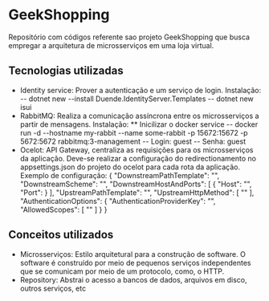 # GeekShopping

Repositório com códigos referente sao projeto GeekShopping que busca empregar a arquitetura de microsserviços em uma loja virtual.

## Tecnologias utilizadas
- Identity service: Prover a autenticação e um serviço de login. Instalação:
-- dotnet new --install Duende.IdentityServer.Templates
-- dotnet new isui
- RabbitMQ: Realiza a comunicação assíncrona entre os microsserviços a partir de mensagens. Instalação:
** Inicilizar o docker service
-- docker run -d --hostname my-rabbit --name some-rabbit -p 15672:15672 -p 5672:5672 rabbitmq:3-management
-- Login: guest
-- Senha: guest
- Ocelot: API Gateway, centraliza as requisições para os microsserviços da aplicação. Deve-se realizar a configuração do redirectionamento no appsettings.json do projeto do ocelot para cada rota da aplicação. Exemplo de configuração:
{
      "DownstreamPathTemplate": "",
      "DownstreamScheme": "",
      "DownstreamHostAndPorts": [
        {
          "Host": "",
          "Port": 
        }
      ],
      "UpstreamPathTemplate": "",
      "UpstreamHttpMethod": [ "" ],
      "AuthenticationOptions": {
        "AuthenticationProviderKey": "",
        "AllowedScopes": [ "" ]
      }
}

## Conceitos utilizados
- Microsserviços: Estilo arquitetural para a construção de software. O software é construído por meio de pequenos serviços independentes que se comunicam por meio de um protocolo, como, o HTTP.
- Repository: Abstrai o acesso a bancos de dados, arquivos em disco, outros serviços, etc
